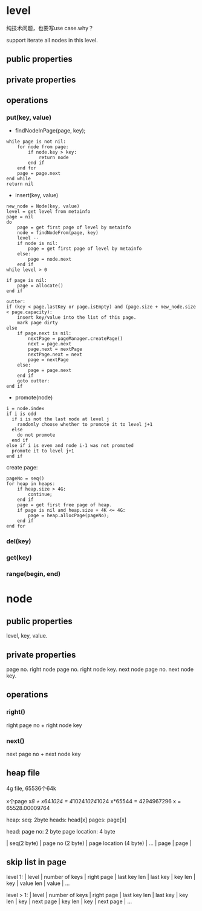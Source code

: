 # level
纯技术问题，也要写use case.why？

support iterate all nodes in this level.

## public properties

## private properties

## operations
### put(key, value)
- findNodeInPage(page, key);
```
while page is not nil:
	for node from page:
		if node.key > key:
			return node
		end if
	end for
	page = page.next
end while
return nil
```
- insert(key, value)
```
new_node = Node(key, value)
level = get level from metainfo
page = nil
do 
	page = get first page of level by metainfo
	node = findNodeFrom(page, key)
	level --
	if node is nil:
		page = get first page of level by metainfo
	else:
		page = node.next
	end if
while level > 0

if page is nil:
	page = allocate()
end if

outter:
if (key < page.lastKey or page.isEmpty) and (page.size + new_node.size  < page.capacity):
	insert key/value into the list of this page.
	mark page dirty
else
	if page.next is nil:
		nextPage = pageManager.createPage()
		next = page.next
		page.next = nextPage
		nextPage.next = next
		page = nextPage
	else:
		page = page.next
	end if
	goto outter:
end if
```

- promote(node)
```
i = node.index
if i is odd 
  if i is not the last node at level j
    randomly choose whether to promote it to level j+1
  else
    do not promote
  end if
else if i is even and node i-1 was not promoted
  promote it to level j+1
end if
```

create page:
```
pageNo = seq()
for heap in heaps:
    if heap.size > 4G:
		continue;
	end if
	page = get first free page of heap.
	if page is nil and heap.size + 4K <= 4G:
		page = heap.allocPage(pageNo);
	end if
end for
```
### del(key)
### get(key)
### range(begin, end)

# node
## public properties
level, key, value.

## private properties
page no.
right node page no.
right node key.
next node page no.
next node key.

## operations
### right()
right page no + right node key

### next()
next page no + next node key

## heap file
4g file, 65536个64k

x个page
x*8 + x*64*1024 = 4*1024*1024*1024
x*65544 = 4294967296
x = 65528.00009764

heap:
    seq: 2byte
	heads: head[x]
	pages: page[x]

head:
	page no: 2 byte
	page location: 4 byte

| seq(2 byte) | page no (2 byte) | page location (4 byte) | ... | page | page |

## skip list in page
level 1:
| level | number of keys | right page | last key len | last key | key len | key | value len | value | ...

level > 1:
| level | number of keys | right page | last key len | last key | key len | key | next page | key len | key | next page | ...

